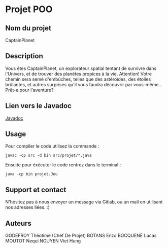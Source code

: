 # Projet POO

## Nom du projet
CaptainPlanet

## Description
Vous êtes CaptainPlanet, un explorateur spatial tentant de survivre dans l'Univers, et de trouver des planètes propices à la vie.
Attention! Votre chemin sera semé d'embûches, telles que des astéroïdes, des étoiles brûlantes, et autres surprises qu'il vous faudra découvrir par vous-même...
Prêt-e pour l'aventure?

## Lien vers le Javadoc
[Javadoc](https://gitlab.univ-nantes.fr/E180869X/POO22_385K_C/doc/index.html)


## Usage
Pour compiler le code utilisez la commande :
```
javac -cp src -d bin src/projet/*.java
```

Ensuite pour éxécuter le code rentrez dans le terminal :
```
java -cp bin projet.Jeu
```

## Support et contact
N'hésitez pas à nous envoyer un message via Gitlab, ou un mail en utilisant nos adresses liées. :)

## Auteurs
GODEFROY Théotime (Chef De Projet)
BOTANS Enzo
BOCQUENÉ Lucas
MOUTOT Nequi
NGUYEN Viet Hung

